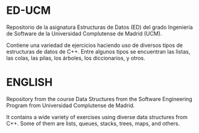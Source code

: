 # ED-UCM
Repositorio de la asignatura Estructuras de Datos (ED) del grado Ingeniería de Software de la Universidad Complutense de Madrid (UCM).

Contiene una variedad de ejercicios haciendo uso de diversos tipos de estructuras de datos de C++. Entre algunos tipos se encuentran las listas, las colas, las pilas, los árboles, los diccionarios, y otros.

# ENGLISH
Repository from the course Data Structures from the Software Engineering Program from Universidad Complutense de Madrid.

It contains a wide variety of exercises using diverse data structures from C++. Some of them are lists, queues, stacks, trees, maps, and others.

